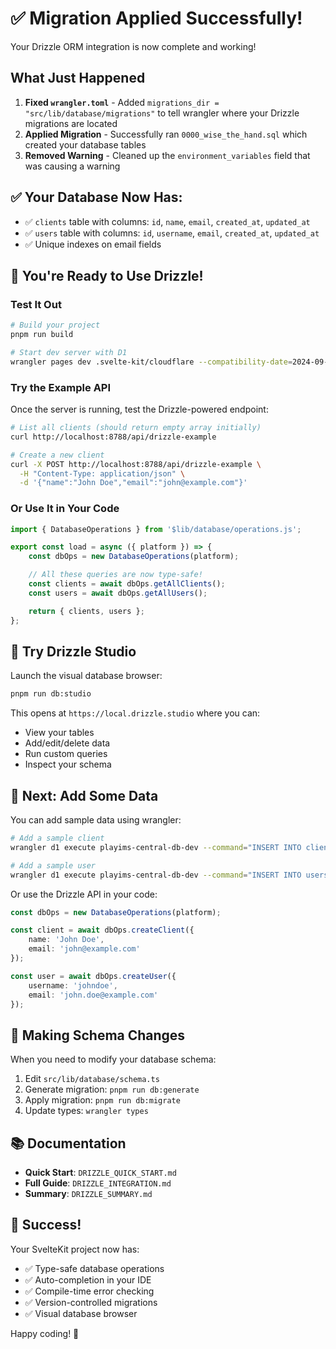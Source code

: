 # ✅ Migration Applied Successfully!

Your Drizzle ORM integration is now complete and working!

## What Just Happened

1. **Fixed `wrangler.toml`** - Added `migrations_dir = "src/lib/database/migrations"` to tell wrangler where your Drizzle migrations are located
2. **Applied Migration** - Successfully ran `0000_wise_the_hand.sql` which created your database tables
3. **Removed Warning** - Cleaned up the `environment_variables` field that was causing a warning

## ✅ Your Database Now Has:

- ✅ `clients` table with columns: `id`, `name`, `email`, `created_at`, `updated_at`
- ✅ `users` table with columns: `id`, `username`, `email`, `created_at`, `updated_at`
- ✅ Unique indexes on email fields

## 🚀 You're Ready to Use Drizzle!

### Test It Out

```bash
# Build your project
pnpm run build

# Start dev server with D1
wrangler pages dev .svelte-kit/cloudflare --compatibility-date=2024-09-25
```

### Try the Example API

Once the server is running, test the Drizzle-powered endpoint:

```bash
# List all clients (should return empty array initially)
curl http://localhost:8788/api/drizzle-example

# Create a new client
curl -X POST http://localhost:8788/api/drizzle-example \
  -H "Content-Type: application/json" \
  -d '{"name":"John Doe","email":"john@example.com"}'
```

### Or Use It in Your Code

```typescript
import { DatabaseOperations } from '$lib/database/operations.js';

export const load = async ({ platform }) => {
	const dbOps = new DatabaseOperations(platform);

	// All these queries are now type-safe!
	const clients = await dbOps.getAllClients();
	const users = await dbOps.getAllUsers();

	return { clients, users };
};
```

## 🎨 Try Drizzle Studio

Launch the visual database browser:

```bash
pnpm run db:studio
```

This opens at `https://local.drizzle.studio` where you can:

- View your tables
- Add/edit/delete data
- Run custom queries
- Inspect your schema

## 📝 Next: Add Some Data

You can add sample data using wrangler:

```bash
# Add a sample client
wrangler d1 execute playims-central-db-dev --command="INSERT INTO clients (name, email, created_at, updated_at) VALUES ('Jane Smith', 'jane@example.com', datetime('now'), datetime('now'))"

# Add a sample user
wrangler d1 execute playims-central-db-dev --command="INSERT INTO users (username, email, created_at, updated_at) VALUES ('janesmith', 'jane.smith@example.com', datetime('now'), datetime('now'))"
```

Or use the Drizzle API in your code:

```typescript
const dbOps = new DatabaseOperations(platform);

const client = await dbOps.createClient({
	name: 'John Doe',
	email: 'john@example.com'
});

const user = await dbOps.createUser({
	username: 'johndoe',
	email: 'john.doe@example.com'
});
```

## 🔄 Making Schema Changes

When you need to modify your database schema:

1. Edit `src/lib/database/schema.ts`
2. Generate migration: `pnpm run db:generate`
3. Apply migration: `pnpm run db:migrate`
4. Update types: `wrangler types`

## 📚 Documentation

- **Quick Start**: `DRIZZLE_QUICK_START.md`
- **Full Guide**: `DRIZZLE_INTEGRATION.md`
- **Summary**: `DRIZZLE_SUMMARY.md`

## 🎉 Success!

Your SvelteKit project now has:

- ✅ Type-safe database operations
- ✅ Auto-completion in your IDE
- ✅ Compile-time error checking
- ✅ Version-controlled migrations
- ✅ Visual database browser

Happy coding! 🚀
